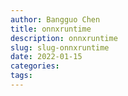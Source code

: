 ```yaml
---
author: Bangguo Chen
title: onnxruntime
description: onnxruntime
slug: slug-onnxruntime
date: 2022-01-15
categories:
tags: 
---
```


